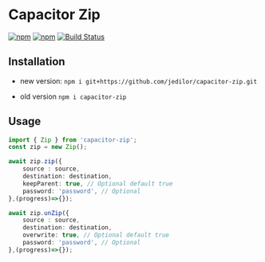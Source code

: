 # Capacitor Zip

[![npm](https://img.shields.io/npm/v/capacitor-zip.svg)](https://www.npmjs.com/package/capacitor-zip)
[![npm](https://img.shields.io/npm/dt/capacitor-zip.svg?label=npm%20downloads)](https://www.npmjs.com/package/capacitor-zip)
[![Build Status](https://travis-ci.org/triniwiz/capacitor-zip.svg?branch=master)](https://travis-ci.org/triniwiz/capacitor-zip)

## Installation

- new version: `npm i git+https://github.com/jedilor/capacitor-zip.git`

- old version `npm i capacitor-zip`

## Usage

```ts
import { Zip } from 'capacitor-zip';
const zip = new Zip();

await zip.zip({
    source : source,
    destination: destination,
    keepParent: true, // Optional default true
    password: 'password', // Optional
},(progress)=>{});

await zip.unZip({
    source : source,
    destination: destination,
    overwrite: true, // Optional default true
    password: 'password', // Optional
},(progress)=>{});
